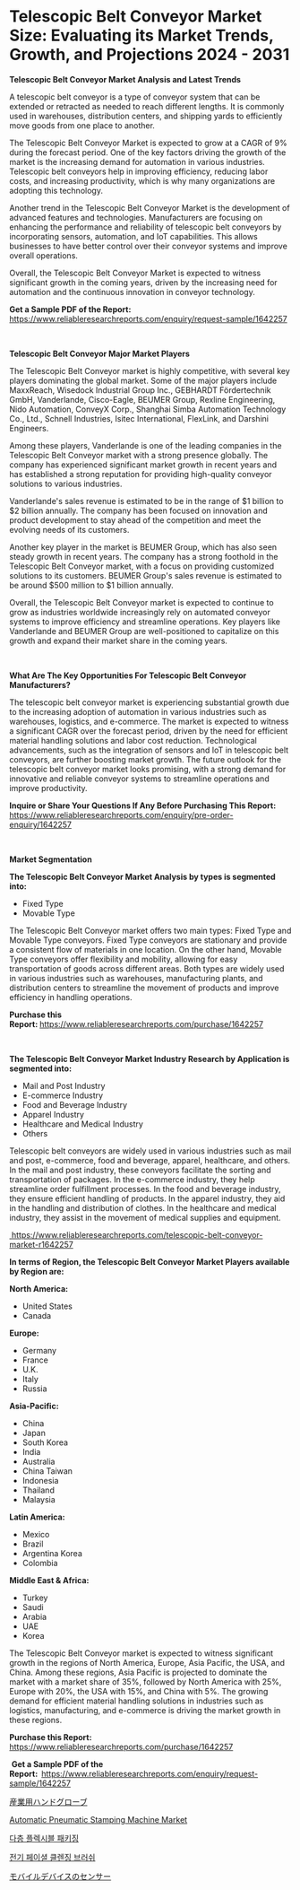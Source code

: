 <p><h1>Telescopic Belt Conveyor Market Size: Evaluating its Market Trends, Growth, and Projections 2024 - 2031</h1></p><p><strong>Telescopic Belt Conveyor Market Analysis and Latest Trends</strong></p>
<p><p>A telescopic belt conveyor is a type of conveyor system that can be extended or retracted as needed to reach different lengths. It is commonly used in warehouses, distribution centers, and shipping yards to efficiently move goods from one place to another.</p><p>The Telescopic Belt Conveyor Market is expected to grow at a CAGR of 9% during the forecast period. One of the key factors driving the growth of the market is the increasing demand for automation in various industries. Telescopic belt conveyors help in improving efficiency, reducing labor costs, and increasing productivity, which is why many organizations are adopting this technology.</p><p>Another trend in the Telescopic Belt Conveyor Market is the development of advanced features and technologies. Manufacturers are focusing on enhancing the performance and reliability of telescopic belt conveyors by incorporating sensors, automation, and IoT capabilities. This allows businesses to have better control over their conveyor systems and improve overall operations.</p><p>Overall, the Telescopic Belt Conveyor Market is expected to witness significant growth in the coming years, driven by the increasing need for automation and the continuous innovation in conveyor technology.</p></p>
<p><strong>Get a Sample PDF of the Report:&nbsp;</strong> <a href="https://www.reliableresearchreports.com/enquiry/request-sample/1642257">https://www.reliableresearchreports.com/enquiry/request-sample/1642257</a></p>
<p>&nbsp;</p>
<p><strong>Telescopic Belt Conveyor Major Market Players</strong></p>
<p><p>The Telescopic Belt Conveyor market is highly competitive, with several key players dominating the global market. Some of the major players include MaxxReach, Wisedock Industrial Group Inc., GEBHARDT Fördertechnik GmbH, Vanderlande, Cisco-Eagle, BEUMER Group, Rexline Engineering, Nido Automation, ConveyX Corp., Shanghai Simba Automation Technology Co., Ltd., Schnell Industries, Isitec International, FlexLink, and Darshini Engineers.</p><p>Among these players, Vanderlande is one of the leading companies in the Telescopic Belt Conveyor market with a strong presence globally. The company has experienced significant market growth in recent years and has established a strong reputation for providing high-quality conveyor solutions to various industries.</p><p>Vanderlande's sales revenue is estimated to be in the range of $1 billion to $2 billion annually. The company has been focused on innovation and product development to stay ahead of the competition and meet the evolving needs of its customers.</p><p>Another key player in the market is BEUMER Group, which has also seen steady growth in recent years. The company has a strong foothold in the Telescopic Belt Conveyor market, with a focus on providing customized solutions to its customers. BEUMER Group's sales revenue is estimated to be around $500 million to $1 billion annually.</p><p>Overall, the Telescopic Belt Conveyor market is expected to continue to grow as industries worldwide increasingly rely on automated conveyor systems to improve efficiency and streamline operations. Key players like Vanderlande and BEUMER Group are well-positioned to capitalize on this growth and expand their market share in the coming years.</p></p>
<p>&nbsp;</p>
<p><strong>What Are The Key Opportunities For Telescopic Belt Conveyor Manufacturers?</strong></p>
<p><p>The telescopic belt conveyor market is experiencing substantial growth due to the increasing adoption of automation in various industries such as warehouses, logistics, and e-commerce. The market is expected to witness a significant CAGR over the forecast period, driven by the need for efficient material handling solutions and labor cost reduction. Technological advancements, such as the integration of sensors and IoT in telescopic belt conveyors, are further boosting market growth. The future outlook for the telescopic belt conveyor market looks promising, with a strong demand for innovative and reliable conveyor systems to streamline operations and improve productivity.</p></p>
<p><strong>Inquire or Share Your Questions If Any Before Purchasing This Report:</strong> <a href="https://www.reliableresearchreports.com/enquiry/pre-order-enquiry/1642257">https://www.reliableresearchreports.com/enquiry/pre-order-enquiry/1642257</a></p>
<p>&nbsp;</p>
<p><strong>Market Segmentation</strong></p>
<p><strong>The Telescopic Belt Conveyor Market Analysis by types is segmented into:</strong></p>
<p><ul><li>Fixed Type</li><li>Movable Type</li></ul></p>
<p><p>The Telescopic Belt Conveyor market offers two main types: Fixed Type and Movable Type conveyors. Fixed Type conveyors are stationary and provide a consistent flow of materials in one location. On the other hand, Movable Type conveyors offer flexibility and mobility, allowing for easy transportation of goods across different areas. Both types are widely used in various industries such as warehouses, manufacturing plants, and distribution centers to streamline the movement of products and improve efficiency in handling operations.</p></p>
<p><strong>Purchase this Report:&nbsp;</strong><a href="https://www.reliableresearchreports.com/purchase/1642257">https://www.reliableresearchreports.com/purchase/1642257</a></p>
<p>&nbsp;</p>
<p><strong>The Telescopic Belt Conveyor Market Industry Research by Application is segmented into:</strong></p>
<p><ul><li>Mail and Post Industry</li><li>E-commerce Industry</li><li>Food and Beverage Industry</li><li>Apparel Industry</li><li>Healthcare and Medical Industry</li><li>Others</li></ul></p>
<p><p>Telescopic belt conveyors are widely used in various industries such as mail and post, e-commerce, food and beverage, apparel, healthcare, and others. In the mail and post industry, these conveyors facilitate the sorting and transportation of packages. In the e-commerce industry, they help streamline order fulfillment processes. In the food and beverage industry, they ensure efficient handling of products. In the apparel industry, they aid in the handling and distribution of clothes. In the healthcare and medical industry, they assist in the movement of medical supplies and equipment.</p></p>
<p><a href="https://www.reliableresearchreports.com/telescopic-belt-conveyor-market-r1642257">&nbsp;https://www.reliableresearchreports.com/telescopic-belt-conveyor-market-r1642257</a></p>
<p><strong>In terms of Region, the Telescopic Belt Conveyor Market Players available by Region are:</strong></p>
<p>
    <p> <strong> North America: </strong>
        <ul>
            <li>United States</li>
            <li>Canada</li>
        </ul>
        </p> 
    <p> <strong> Europe: </strong>
        <ul>
            <li>Germany</li>
            <li>France</li>
            <li>U.K.</li>
            <li>Italy</li>
            <li>Russia</li>
        </ul>
        </p> 
    <p> <strong> Asia-Pacific: </strong>
        <ul>
            <li>China</li>
            <li>Japan</li>
            <li>South Korea</li>
            <li>India</li>
            <li>Australia</li>
            <li>China Taiwan</li>
            <li>Indonesia</li>
            <li>Thailand</li>
            <li>Malaysia</li>
        </ul>
        </p> 
    <p> <strong> Latin America: </strong>
        <ul>
            <li>Mexico</li>
            <li>Brazil</li>
            <li>Argentina Korea</li>
            <li>Colombia</li>
        </ul>
        </p> 
    <p> <strong> Middle East & Africa: </strong>
        <ul>
            <li>Turkey</li>
            <li>Saudi</li>
            <li>Arabia</li>
            <li>UAE</li>
            <li>Korea</li>
        </ul>
    </p>
    </p>
<p><p>The Telescopic Belt Conveyor market is expected to witness significant growth in the regions of North America, Europe, Asia Pacific, the USA, and China. Among these regions, Asia Pacific is projected to dominate the market with a market share of 35%, followed by North America with 25%, Europe with 20%, the USA with 15%, and China with 5%. The growing demand for efficient material handling solutions in industries such as logistics, manufacturing, and e-commerce is driving the market growth in these regions.</p></p>
<p><strong>Purchase this Report: </strong><a href="https://www.reliableresearchreports.com/purchase/1642257">https://www.reliableresearchreports.com/purchase/1642257</a></p>
<p>&nbsp;<strong>Get a Sample PDF of the Report:&nbsp;&nbsp;</strong><a href="https://www.reliableresearchreports.com/enquiry/request-sample/1642257">https://www.reliableresearchreports.com/enquiry/request-sample/1642257</a></p>
<p><strong></strong></p>
<p><p><a href="https://medium.com/@alfaro.etbn_52903/2024%E5%B9%B4%E3%81%8B%E3%82%892031%E5%B9%B4%E3%81%BE%E3%81%A7%E3%81%AE%E6%9C%9F%E9%96%93%E3%81%AB%E4%BA%88%E6%B8%AC%E3%81%95%E3%82%8C%E3%82%8B%E7%94%A3%E6%A5%AD%E7%94%A8%E3%83%8F%E3%83%B3%E3%83%89%E3%82%B0%E3%83%AD%E3%83%BC%E3%83%96%E5%B8%82%E5%A0%B4%E3%81%AE%E5%88%86%E6%9E%90%E3%81%A8%E8%A6%8F%E6%A8%A1%E4%BA%88%E6%B8%AC-7a48209f75aa">産業用ハンドグローブ</a></p><p><a href="https://medium.com/@anncooper633/automatic-pneumatic-stamping-machine-market-size-reveals-the-best-marketing-channels-in-global-d4d202c876f2">Automatic Pneumatic Stamping Machine Market</a></p><p><a href="https://medium.com/@sybleferry/%EB%A9%80%ED%8B%B0%EB%A0%88%EC%9D%B4%EC%96%B4-%ED%94%8C%EB%A0%89%EC%84%9C%EB%B8%94-%ED%8F%AC%EC%9E%A5-%EC%8B%9C%EC%9E%A5-%EC%84%B1%EA%B3%B5%EC%A0%81%EC%9D%B8-%EB%B9%84%EC%A6%88%EB%8B%88%EC%8A%A4-%EC%A0%84%EB%9E%B5%EC%9D%98-%EC%97%B4%EC%87%A0-2031%EB%85%84%EA%B9%8C%EC%A7%80%EC%9D%98-%EC%98%88%EC%B8%A1-22c851391bd2">다층 플렉시블 패키징</a></p><p><a href="https://medium.com/@estelwisozk1/%EC%A0%84%EA%B8%B0-%EC%96%BC%EA%B5%B4-%ED%81%B4%EB%A0%8C%EC%A7%95-%EB%B8%8C%EB%9F%AC%EC%8B%9C-%EC%8B%9C%EC%9E%A5-%EB%B6%84%EC%84%9D-%EA%B8%80%EB%A1%9C%EB%B2%8C-%EC%82%B0%EC%97%85-%EC%A0%84%EB%A7%9D-%EB%B0%8F-%EC%98%88%EC%B8%A1-2024%EB%85%84%EB%B6%80%ED%84%B0-2031%EB%85%84%EA%B9%8C%EC%A7%80-a70ff8f379d7">전기 페이셜 클렌징 브러쉬</a></p><p><a href="https://medium.com/@lawrencewatkins654/%E3%83%A2%E3%83%90%E3%82%A4%E3%83%AB%E3%83%87%E3%83%90%E3%82%A4%E3%82%B9%E3%81%AE%E3%82%BB%E3%83%B3%E3%82%B5%E3%83%BC%E5%B8%82%E5%A0%B4%E3%81%AF-%E5%B8%82%E5%A0%B4%E3%82%B7%E3%82%A7%E3%82%A2-%E5%B8%82%E5%A0%B4%E3%83%88%E3%83%AC%E3%83%B3%E3%83%89-%E5%B8%82%E5%A0%B4%E6%88%90%E9%95%B7%E3%81%AB%E9%96%A2%E3%81%99%E3%82%8B%E6%83%85%E5%A0%B1%E3%82%92%E6%8F%90%E4%BE%9B%E3%81%97%E3%81%BE%E3%81%99-7a53e023e9f4">モバイルデバイスのセンサー</a></p></p>
